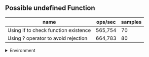 ## Possible undefined Function

|name|ops/sec|samples|
|-|-|-|
|Using if to check function existence|565,754|70|
|Using ? operator to avoid rejection|664,783|80|


<details>
<summary>Environment</summary>

* __Machine:__ linux x64 | 2 vCPUs | 6.8GB Mem
* __Run:__ Tue Oct 24 2023 17:08:03 GMT+0000 (Coordinated Universal Time)
</details>

<!--
{"environment":{"platform":"linux","arch":"x64","cpus":2,"totalMemory":6.759738922119141},"benchmarks":[{"name":"Using if to check function existence","opsSec":565754.3262328012,"samples":3},{"name":"Using ? operator to avoid rejection","opsSec":664782.808813511,"samples":4}]}-->
